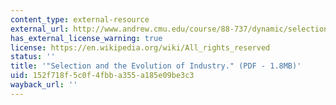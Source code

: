 ```yaml
---
content_type: external-resource
external_url: http://www.andrew.cmu.edu/course/88-737/dynamic/selection.pdf
has_external_license_warning: true
license: https://en.wikipedia.org/wiki/All_rights_reserved
status: ''
title: '"Selection and the Evolution of Industry." (PDF - 1.8MB)'
uid: 152f718f-5c0f-4fbb-a355-a185e09be3c3
wayback_url: ''
---
```

